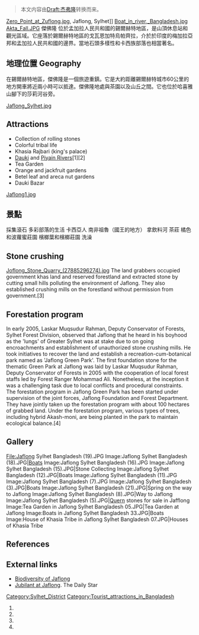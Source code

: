 > 本文内容由[Draft:杰弗隆](https://zh.wikipedia.org/wiki/Draft:杰弗隆)转换而来。



[Zero_Point_at_Zuflong.jpg](https://zh.wikipedia.org/wiki/File:Zero_Point_at_Zuflong.jpg "fig:Zero_Point_at_Zuflong.jpg"), Jaflong, Sylhet\]\] [Boat_in_river,_Bangladesh.jpg](https://zh.wikipedia.org/wiki/File:Boat_in_river,_Bangladesh.jpg "fig:Boat_in_river,_Bangladesh.jpg") [Akta_Fall.JPG](https://zh.wikipedia.org/wiki/File:Akta_Fall.JPG "fig:Akta_Fall.JPG") 傑佛隆 位於孟加拉人民共和國的錫爾赫特地區，是山頂休息站和觀光區域。它座落於錫爾赫特地區的戈瓦恩加特烏帕齊拉，介於於印度的梅加拉亞邦和孟加拉人民共和國的邊界。當地石頭多樣性和卡西族部落也相當著名。

## 地理位置 Geography

在錫爾赫特地區，傑佛隆是一個旅遊重鎮。它是大約距離錫爾赫特城市60公里的地方開車將近兩小時可以抵達。傑佛隆地處與茶園以及山丘之間。它也位於哈喜雅山腳下的莎莉河谷旁。

[Jaflong_Sylhet.jpg](https://zh.wikipedia.org/wiki/File:Jaflong_Sylhet.jpg "fig:Jaflong_Sylhet.jpg")

## Attractions

  - Collection of rolling stones
  - Colorful tribal life
  - Khasia Rajbari (king's palace)
  - [Dauki](https://zh.wikipedia.org/wiki/Dauki_River "wikilink") and [Piyain Rivers](https://zh.wikipedia.org/wiki/Piyain_River "wikilink")\[1\]\[2\]
  - Tea Garden
  - Orange and jackfruit gardens
  - Betel leaf and areca nut gardens
  - Dauki Bazar

[Jaflong1.jpg](https://zh.wikipedia.org/wiki/File:Jaflong1.jpg "fig:Jaflong1.jpg")

## 景點

採集滾石 多彩部落的生活 卡西亞人 南非祖魯（國王的地方） 拿飲料河 茶莊 橘色和波蘿蜜莊園 檳榔葉和檳榔莊園 洗澡

## Stone crushing

[Joflong_Stone_Quarry_(27885296274).jpg](https://zh.wikipedia.org/wiki/File:Joflong_Stone_Quarry_\(27885296274\).jpg "fig:Joflong_Stone_Quarry_(27885296274).jpg") The land grabbers occupied government khas land and reserved forestland and extracted stone by cutting small hills polluting the environment of Jaflong. They also established crushing mills on the forestland without permission from government.\[3\]

## Forestation program

In early 2005, Laskar Muqsudur Rahman, Deputy Conservator of Forests, Sylhet Forest Division, observed that Jaflong that he heard in his boyhood as the 'lungs' of Greater Sylhet was at stake due to on going encroachments and establishment of unauthorized stone crushing mills. He took initiatives to recover the land and establish a recreation-cum-botanical park named as 'Jaflong Green Park'. The first foundation stone for the thematic Green Park at Jaflong was laid by Laskar Muqsudur Rahman, Deputy Conservator of Forests in 2005 with the cooperation of local forest staffs led by Forest Ranger Mohammad Ali. Nonetheless, at the inception it was a challenging task due to local conflicts and procedural constraints. The forestation program in Jaflong Green Park has been started under supervision of the joint forces, Jaflong Foundation and Forest Department. They have jointly taken up the forestation program with about 100 hectares of grabbed land. Under the forestation program, various types of trees, including hybrid Akash-moni, are being planted in the park to maintain ecological balance.\[4\]

## Gallery

<File:Jaflong> Sylhet Bangladesh (19).JPG Image:Jaflong Sylhet Bangladesh (18).JPG|[Boats](https://zh.wikipedia.org/wiki/Boats "wikilink") Image:Jaflong Sylhet Bangladesh (16).JPG Image:Jaflong Sylhet Bangladesh (15).JPG|Stone Collecting Image:Jaflong Sylhet Bangladesh (12).JPG|Boats Image:Jaflong Sylhet Bangladesh (11).JPG Image:Jaflong Sylhet Bangladesh (7).JPG Image:Jaflong Sylhet Bangladesh (3).JPG|Boats Image:Jaflong Sylhet Bangladesh (21).JPG|Spring on the way to Jaflong Image:Jaflong Sylhet Bangladesh (8).JPG|Way to Jaflong Image:Jaflong Sylhet Bangladesh (5).JPG|[Quern](https://zh.wikipedia.org/wiki/Quern "wikilink") stones for sale in Jafflong Image:Tea Garden in Jaflong Sylhet Bangladesh 05.JPG|Tea Garden at Jaflong Image:Boats in Jaflong Sylhet Bangladesh 33.JPG|Boats Image:House of Khasia Tribe in Jaflong Sylhet Bangladesh 07.JPG|Houses of Khasia Tribe

## References

## External links

  - [Biodiversity of Jaflong](http://www.vedamsbooks.com/no45287.htm)
  - [Jubilant at Jaflong](http://www.thedailystar.net/campus/2007/01/02/travelogue.htm). The Daily Star

[Category:Sylhet_District](https://zh.wikipedia.org/wiki/Category:Sylhet_District "wikilink") [Category:Tourist_attractions_in_Bangladesh](https://zh.wikipedia.org/wiki/Category:Tourist_attractions_in_Bangladesh "wikilink")

1.
2.
3.
4.